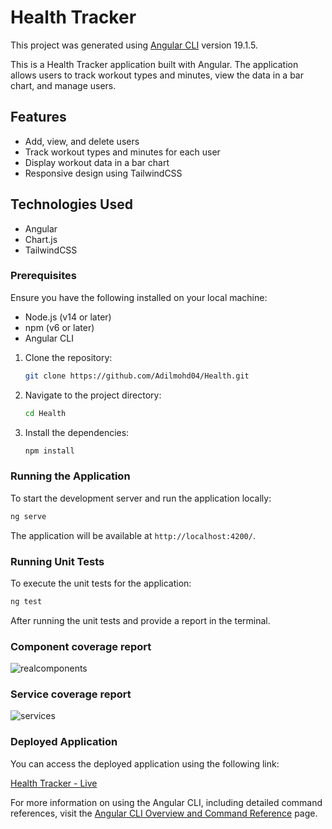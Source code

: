 # Health Tracker

This project was generated using [Angular CLI](https://github.com/angular/angular-cli) version 19.1.5.

This is a Health Tracker application built with Angular. The application allows users to track workout types and minutes, view the data in a bar chart, and manage users.

## Features

- Add, view, and delete users
- Track workout types and minutes for each user
- Display workout data in a bar chart
- Responsive design using TailwindCSS

## Technologies Used

- Angular
- Chart.js
- TailwindCSS


### Prerequisites

Ensure you have the following installed on your local machine:

- Node.js (v14 or later)
- npm (v6 or later)
- Angular CLI 


1. Clone the repository:

   ```bash
   git clone https://github.com/Adilmohd04/Health.git
   ```

2. Navigate to the project directory:

   ```bash
   cd Health
   ```

3. Install the dependencies:

   ```bash
   npm install
   ```

### Running the Application

To start the development server and run the application locally:

```bash
ng serve
```

The application will be available at `http://localhost:4200/`.

### Running Unit Tests

To execute the unit tests for the application:

```bash
ng test
```

After running the unit tests and provide a report in the terminal.

### Component coverage report
![realcomponents](https://github.com/user-attachments/assets/552aa859-664c-42f0-a7cc-51bc193f8b50)

### Service coverage report
![services](https://github.com/user-attachments/assets/e4214f4f-8659-435a-b24d-75faeb5e6ebb)

### Deployed Application
You can access the deployed application using the following link:

[Health  Tracker - Live](https://health-psi.vercel.app/)

For more information on using the Angular CLI, including detailed command references, visit the [Angular CLI Overview and Command Reference](https://angular.dev/tools/cli) page.
